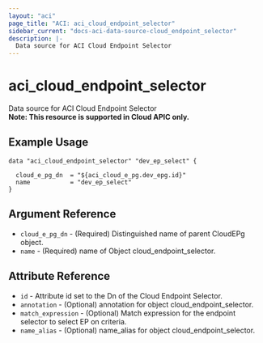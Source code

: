 ```yaml
---
layout: "aci"
page_title: "ACI: aci_cloud_endpoint_selector"
sidebar_current: "docs-aci-data-source-cloud_endpoint_selector"
description: |-
  Data source for ACI Cloud Endpoint Selector
---
```


# aci_cloud_endpoint_selector #
Data source for ACI Cloud Endpoint Selector  
<b>Note: This resource is supported in Cloud APIC only.</b>
## Example Usage ##

```hcl
data "aci_cloud_endpoint_selector" "dev_ep_select" {

  cloud_e_pg_dn  = "${aci_cloud_e_pg.dev_epg.id}"
  name           = "dev_ep_select"
}
```
## Argument Reference ##
* `cloud_e_pg_dn` - (Required) Distinguished name of parent CloudEPg object.
* `name` - (Required) name of Object cloud_endpoint_selector.



## Attribute Reference

* `id` - Attribute id set to the Dn of the Cloud Endpoint Selector.
* `annotation` - (Optional) annotation for object cloud_endpoint_selector.
* `match_expression` - (Optional) Match expression for the endpoint selector to select EP on criteria.
* `name_alias` - (Optional) name_alias for object cloud_endpoint_selector.
